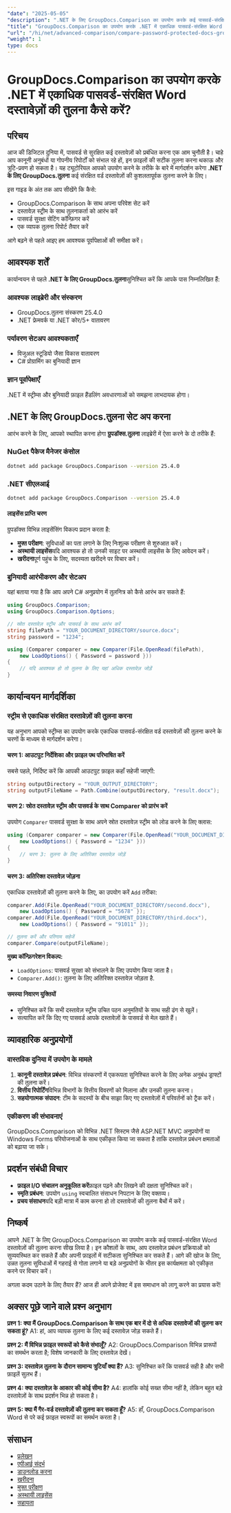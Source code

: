 ```yaml
---
"date": "2025-05-05"
"description": ".NET के लिए GroupDocs.Comparison का उपयोग करके कई पासवर्ड-संरक्षित Word दस्तावेज़ों की तुलना करना सीखें। कोड उदाहरणों और व्यावहारिक अनुप्रयोगों के साथ इस चरण-दर-चरण मार्गदर्शिका का पालन करें।"
"title": "GroupDocs.Comparison का उपयोग करके .NET में एकाधिक पासवर्ड-संरक्षित Word दस्तावेज़ों की तुलना कैसे करें?"
"url": "/hi/net/advanced-comparison/compare-password-protected-docs-groupdocs-dotnet/"
"weight": 1
type: docs
---
```

# GroupDocs.Comparison का उपयोग करके .NET में एकाधिक पासवर्ड-संरक्षित Word दस्तावेज़ों की तुलना कैसे करें?

## परिचय
आज की डिजिटल दुनिया में, पासवर्ड से सुरक्षित कई दस्तावेज़ों को प्रबंधित करना एक आम चुनौती है। चाहे आप कानूनी अनुबंधों या गोपनीय रिपोर्टों को संभाल रहे हों, इन फ़ाइलों की सटीक तुलना करना थकाऊ और त्रुटि-प्रवण हो सकता है। यह ट्यूटोरियल आपको उपयोग करने के तरीके के बारे में मार्गदर्शन करेगा **.NET के लिए GroupDocs.तुलना** कई संरक्षित वर्ड दस्तावेज़ों की कुशलतापूर्वक तुलना करने के लिए।

इस गाइड के अंत तक आप सीखेंगे कि कैसे:
- GroupDocs.Comparison के साथ अपना परिवेश सेट करें
- दस्तावेज़ स्ट्रीम के साथ तुलनाकर्ता को आरंभ करें
- पासवर्ड सुरक्षा सेटिंग कॉन्फ़िगर करें
- एक व्यापक तुलना रिपोर्ट तैयार करें

आगे बढ़ने से पहले आइए हम आवश्यक पूर्वापेक्षाओं की समीक्षा करें।

## आवश्यक शर्तें
कार्यान्वयन से पहले **.NET के लिए GroupDocs.तुलना**सुनिश्चित करें कि आपके पास निम्नलिखित हैं:

### आवश्यक लाइब्रेरी और संस्करण
- GroupDocs.तुलना संस्करण 25.4.0
- .NET फ्रेमवर्क या .NET कोर/5+ वातावरण

### पर्यावरण सेटअप आवश्यकताएँ
- विजुअल स्टूडियो जैसा विकास वातावरण
- C# प्रोग्रामिंग का बुनियादी ज्ञान

### ज्ञान पूर्वापेक्षाएँ
.NET में स्ट्रीम्स और बुनियादी फ़ाइल हैंडलिंग अवधारणाओं को समझना लाभदायक होगा।

## .NET के लिए GroupDocs.तुलना सेट अप करना
आरंभ करने के लिए, आपको स्थापित करना होगा **ग्रुपडॉक्स.तुलना** लाइब्रेरी में ऐसा करने के दो तरीके हैं:

### NuGet पैकेज मैनेजर कंसोल
```bash
dotnet add package GroupDocs.Comparison --version 25.4.0
```

### .NET सीएलआई
```bash
dotnet add package GroupDocs.Comparison --version 25.4.0
```

#### लाइसेंस प्राप्ति चरण
ग्रुपडॉक्स विभिन्न लाइसेंसिंग विकल्प प्रदान करता है:
- **मुफ्त परीक्षण**: सुविधाओं का पता लगाने के लिए निःशुल्क परीक्षण से शुरुआत करें।
- **अस्थायी लाइसेंस**यदि आवश्यक हो तो उनकी साइट पर अस्थायी लाइसेंस के लिए आवेदन करें।
- **खरीदना**पूर्ण पहुंच के लिए, सदस्यता खरीदने पर विचार करें।

### बुनियादी आरंभीकरण और सेटअप
यहां बताया गया है कि आप अपने C# अनुप्रयोग में तुलनित्र को कैसे आरंभ कर सकते हैं:

```csharp
using GroupDocs.Comparison;
using GroupDocs.Comparison.Options;

// स्रोत दस्तावेज़ स्ट्रीम और पासवर्ड के साथ आरंभ करें
string filePath = "YOUR_DOCUMENT_DIRECTORY/source.docx";
string password = "1234";

using (Comparer comparer = new Comparer(File.OpenRead(filePath), 
    new LoadOptions() { Password = password }))
{
    // यदि आवश्यक हो तो तुलना के लिए यहां अधिक दस्तावेज़ जोड़ें
}
```

## कार्यान्वयन मार्गदर्शिका
### स्ट्रीम से एकाधिक संरक्षित दस्तावेज़ों की तुलना करना
यह अनुभाग आपको स्ट्रीम्स का उपयोग करके एकाधिक पासवर्ड-संरक्षित वर्ड दस्तावेज़ों की तुलना करने के चरणों के माध्यम से मार्गदर्शन करेगा।

#### चरण 1: आउटपुट निर्देशिका और फ़ाइल पथ परिभाषित करें
सबसे पहले, निर्दिष्ट करें कि आपकी आउटपुट फ़ाइल कहाँ सहेजी जाएगी:

```csharp
string outputDirectory = "YOUR_OUTPUT_DIRECTORY";
string outputFileName = Path.Combine(outputDirectory, "result.docx");
```

#### चरण 2: स्रोत दस्तावेज़ स्ट्रीम और पासवर्ड के साथ Comparer को प्रारंभ करें
उपयोग `Comparer` पासवर्ड सुरक्षा के साथ अपने स्रोत दस्तावेज़ स्ट्रीम को लोड करने के लिए क्लास:

```csharp
using (Comparer comparer = new Comparer(File.OpenRead("YOUR_DOCUMENT_DIRECTORY/source.docx"), 
    new LoadOptions() { Password = "1234" }))
{
    // चरण 3: तुलना के लिए अतिरिक्त दस्तावेज़ जोड़ें
}
```

#### चरण 3: अतिरिक्त दस्तावेज़ जोड़ना
एकाधिक दस्तावेज़ों की तुलना करने के लिए, का उपयोग करें `Add` तरीका:

```csharp
comparer.Add(File.OpenRead("YOUR_DOCUMENT_DIRECTORY/second.docx"), 
    new LoadOptions() { Password = "5678" });
comparer.Add(File.OpenRead("YOUR_DOCUMENT_DIRECTORY/third.docx"), 
    new LoadOptions() { Password = "91011" });

// तुलना करें और परिणाम सहेजें
comparer.Compare(outputFileName);
```

**मुख्य कॉन्फ़िगरेशन विकल्प:**
- `LoadOptions`: पासवर्ड सुरक्षा को संभालने के लिए उपयोग किया जाता है।
- `Comparer.Add()`: तुलना के लिए अतिरिक्त दस्तावेज़ जोड़ता है.

#### समस्या निवारण युक्तियों
- सुनिश्चित करें कि सभी दस्तावेज़ स्ट्रीम उचित पठन अनुमतियों के साथ सही ढंग से खुलें।
- सत्यापित करें कि दिए गए पासवर्ड आपके दस्तावेज़ों के पासवर्ड से मेल खाते हैं।

## व्यावहारिक अनुप्रयोगों
### वास्तविक दुनिया में उपयोग के मामले
1. **कानूनी दस्तावेज़ प्रबंधन**: विभिन्न संस्करणों में एकरूपता सुनिश्चित करने के लिए अनेक अनुबंध ड्राफ्टों की तुलना करें।
2. **वित्तीय रिपोर्टिंग**विभिन्न विभागों के वित्तीय विवरणों को मिलाना और उनकी तुलना करना।
3. **सहयोगात्मक संपादन**: टीम के सदस्यों के बीच साझा किए गए दस्तावेज़ों में परिवर्तनों को ट्रैक करें।

### एकीकरण की संभावनाएं
GroupDocs.Comparison को विभिन्न .NET सिस्टम जैसे ASP.NET MVC अनुप्रयोगों या Windows Forms परियोजनाओं के साथ एकीकृत किया जा सकता है ताकि दस्तावेज़ प्रबंधन क्षमताओं को बढ़ाया जा सके।

## प्रदर्शन संबंधी विचार
- **फ़ाइल I/O संचालन अनुकूलित करें**फ़ाइल पढ़ने और लिखने की दक्षता सुनिश्चित करें।
- **स्मृति प्रबंधन**: उपयोग `using` स्वचालित संसाधन निपटान के लिए वक्तव्य।
- **प्रचय संसाधन**यदि बड़ी मात्रा में काम करना हो तो दस्तावेजों की तुलना बैचों में करें।

## निष्कर्ष
आपने .NET के लिए GroupDocs.Comparison का उपयोग करके कई पासवर्ड-संरक्षित Word दस्तावेज़ों की तुलना करना सीख लिया है। इन कौशलों के साथ, आप दस्तावेज़ प्रबंधन प्रक्रियाओं को सुव्यवस्थित कर सकते हैं और अपनी फ़ाइलों में सटीकता सुनिश्चित कर सकते हैं। आगे की खोज के लिए, उन्नत तुलना सुविधाओं में गहराई से गोता लगाने या बड़े अनुप्रयोगों के भीतर इस कार्यक्षमता को एकीकृत करने पर विचार करें।

अगला कदम उठाने के लिए तैयार हैं? आज ही अपने प्रोजेक्ट में इस समाधान को लागू करने का प्रयास करें!

## अक्सर पूछे जाने वाले प्रश्न अनुभाग
**प्रश्न 1: क्या मैं GroupDocs.Comparison के साथ एक बार में दो से अधिक दस्तावेजों की तुलना कर सकता हूं?**
A1: हां, आप व्यापक तुलना के लिए कई दस्तावेज़ जोड़ सकते हैं।

**प्रश्न 2: मैं विभिन्न फ़ाइल स्वरूपों को कैसे संभालूँ?**
A2: GroupDocs.Comparison विभिन्न प्रारूपों का समर्थन करता है; विशेष जानकारी के लिए दस्तावेज़ देखें।

**प्रश्न 3: दस्तावेज़ तुलना के दौरान सामान्य त्रुटियाँ क्या हैं?**
A3: सुनिश्चित करें कि पासवर्ड सही है और सभी फ़ाइलें सुलभ हैं।

**प्रश्न 4: क्या दस्तावेज़ के आकार की कोई सीमा है?**
A4: हालांकि कोई सख्त सीमा नहीं है, लेकिन बहुत बड़े दस्तावेज़ों के साथ प्रदर्शन भिन्न हो सकता है।

**प्रश्न 5: क्या मैं गैर-वर्ड दस्तावेज़ों की तुलना कर सकता हूँ?**
A5: हाँ, GroupDocs.Comparison Word से परे कई फ़ाइल स्वरूपों का समर्थन करता है।

## संसाधन
- [प्रलेखन](https://docs.groupdocs.com/comparison/net/)
- [एपीआई संदर्भ](https://reference.groupdocs.com/comparison/net/)
- [डाउनलोड करना](https://releases.groupdocs.com/comparison/net/)
- [खरीदना](https://purchase.groupdocs.com/buy)
- [मुफ्त परीक्षण](https://releases.groupdocs.com/comparison/net/)
- [अस्थायी लाइसेंस](https://purchase.groupdocs.com/temporary-license/)
- [सहायता](https://forum.groupdocs.com/c/comparison/)